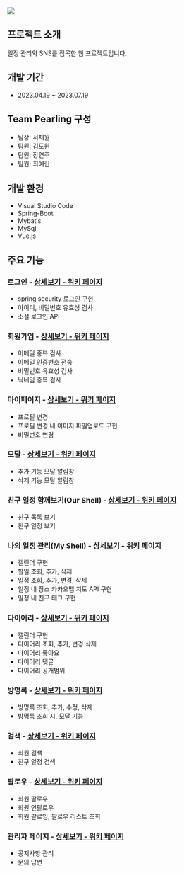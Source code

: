 <img src="https://capsule-render.vercel.app/api?type=rounded&color=auto&height=200&section=header&text=Pearling&fontSize=90" />

## 프로젝트 소개
일정 관리와 SNS를 접목한 웹 프로젝트입니다.

## 개발 기간
- 2023.04.19 ~ 2023.07.19

## Team Pearling 구성
- 팀장: 서채원
- 팀원: 김도원
- 팀원: 장연주
- 팀원: 최예린

## 개발 환경
- Visual Studio Code
- Spring-Boot
- Mybatis
- MySql
- Vue.js

## 주요 기능

### 로그인 - [상세보기 - 위키 페이지](https://github.com/dnjseo/WEBpearling/wiki/%EC%A3%BC%EC%9A%94-%EA%B8%B0%EB%8A%A5-%EC%86%8C%EA%B0%9C(%EB%A1%9C%EA%B7%B8%EC%9D%B8))
- spring security 로그인 구현
- 아이디, 비밀번호 유효성 검사
- 소셜 로그인 API

### 회원가입 - [상세보기 - 위키 페이지](https://github.com/dnjseo/WEBpearling/wiki/%EC%A3%BC%EC%9A%94-%EA%B8%B0%EB%8A%A5-%EC%86%8C%EA%B0%9C(%ED%9A%8C%EC%9B%90%EA%B0%80%EC%9E%85))
- 이메일 중복 검사
- 이메일 인증번호 전송
- 비밀번호 유효성 검사
- 닉네임 중복 검사

### 마이페이지 - [상세보기 - 위키 페이지](https://github.com/dnjseo/WEBpearling/wiki/%EC%A3%BC%EC%9A%94-%EA%B8%B0%EB%8A%A5-%EC%86%8C%EA%B0%9C(%EB%A7%88%EC%9D%B4%ED%8E%98%EC%9D%B4%EC%A7%80))
- 프로필 변경
- 프로필 변경 내 이미지 파일업로드 구현
- 비밀번호 변경

### 모달 - [상세보기 - 위키 페이지](https://github.com/dnjseo/WEBpearling/wiki/%EC%A3%BC%EC%9A%94-%EA%B8%B0%EB%8A%A5-%EC%86%8C%EA%B0%9C(%EB%AA%A8%EB%8B%AC))
- 추가 기능 모달 알림창
- 삭제 기능 모달 알림창

### 친구 일정 함께보기(Our Shell) - [상세보기 - 위키 페이지](https://github.com/dnjseo/WEBpearling/wiki/%EC%A3%BC%EC%9A%94-%EA%B8%B0%EB%8A%A5-%EC%86%8C%EA%B0%9C(%EC%B9%9C%EA%B5%AC-%EC%9D%BC%EC%A0%95-%ED%95%A8%EA%BB%98%EB%B3%B4%EA%B8%B0))
- 친구 목록 보기
- 친구 일정 보기

### 나의 일정 관리(My Shell) - [상세보기 - 위키 페이지](https://github.com/dnjseo/WEBpearling/wiki/%EC%A3%BC%EC%9A%94-%EA%B8%B0%EB%8A%A5-%EC%86%8C%EA%B0%9C(%EB%82%98%EC%9D%98-%EC%9D%BC%EC%A0%95-%EA%B4%80%EB%A6%AC))
- 캘린더 구현
- 할일 조회, 추가, 삭제
- 일정 조회, 추가, 변경, 삭제
- 일정 내 장소 카카오맵 지도 API 구현
- 일정 내 친구 태그 구현

### 다이어리 - [상세보기 - 위키 페이지](https://github.com/dnjseo/WEBpearling/wiki/%EC%A3%BC%EC%9A%94-%EA%B8%B0%EB%8A%A5-%EC%86%8C%EA%B0%9C(%EB%8B%A4%EC%9D%B4%EC%96%B4%EB%A6%AC))
- 캘린더 구현
- 다이어리 조회, 추가, 변경 삭제
- 다이어리 좋아요
- 다이어리 댓글
- 다이어리 공개범위

### 방명록 - [상세보기 - 위키 페이지](https://github.com/dnjseo/WEBpearling/wiki/%EC%A3%BC%EC%9A%94-%EA%B8%B0%EB%8A%A5-%EC%86%8C%EA%B0%9C(%EB%B0%A9%EB%AA%85%EB%A1%9D))
- 방명록 조회, 추가, 수정, 삭제
- 방명록 조회 시, 모달 기능

### 검색 - [상세보기 - 위키 페이지](https://github.com/dnjseo/WEBpearling/wiki/%EC%A3%BC%EC%9A%94-%EA%B8%B0%EB%8A%A5-%EC%86%8C%EA%B0%9C(%EA%B2%80%EC%83%89))
- 회원 검색
- 친구 일정 검색

### 팔로우 - [상세보기 - 위키 페이지](https://github.com/dnjseo/WEBpearling/wiki/%EC%A3%BC%EC%9A%94-%EA%B8%B0%EB%8A%A5-%EC%86%8C%EA%B0%9C(%ED%8C%94%EB%A1%9C%EC%9A%B0))
- 회원 팔로우
- 회원 언팔로우
- 회원 팔로잉, 팔로우 리스트 조회

### 관리자 페이지 - [상세보기 - 위키 페이지](https://github.com/dnjseo/WEBpearling/wiki/%EC%A3%BC%EC%9A%94-%EA%B8%B0%EB%8A%A5-%EC%86%8C%EA%B0%9C(%EA%B4%80%EB%A6%AC%EC%9E%90-%ED%8E%98%EC%9D%B4%EC%A7%80))
- 공지사항 관리
- 문의 답변







